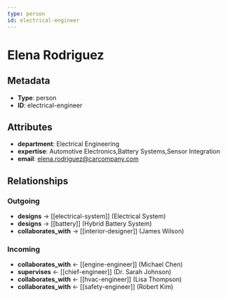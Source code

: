 ```yaml
---
type: person
id: electrical-engineer
---
```


# Elena Rodriguez

## Metadata

- **Type**: person
- **ID**: electrical-engineer

## Attributes

- **department**: Electrical Engineering
- **expertise**: Automotive Electronics,Battery Systems,Sensor Integration
- **email**: elena.rodriguez@carcompany.com

## Relationships

### Outgoing

- **designs** → [[electrical-system]] (Electrical System)
- **designs** → [[battery]] (Hybrid Battery System)
- **collaborates_with** → [[interior-designer]] (James Wilson)

### Incoming

- **collaborates_with** ← [[engine-engineer]] (Michael Chen)
- **supervises** ← [[chief-engineer]] (Dr. Sarah Johnson)
- **collaborates_with** ← [[hvac-engineer]] (Lisa Thompson)
- **collaborates_with** ← [[safety-engineer]] (Robert Kim)

